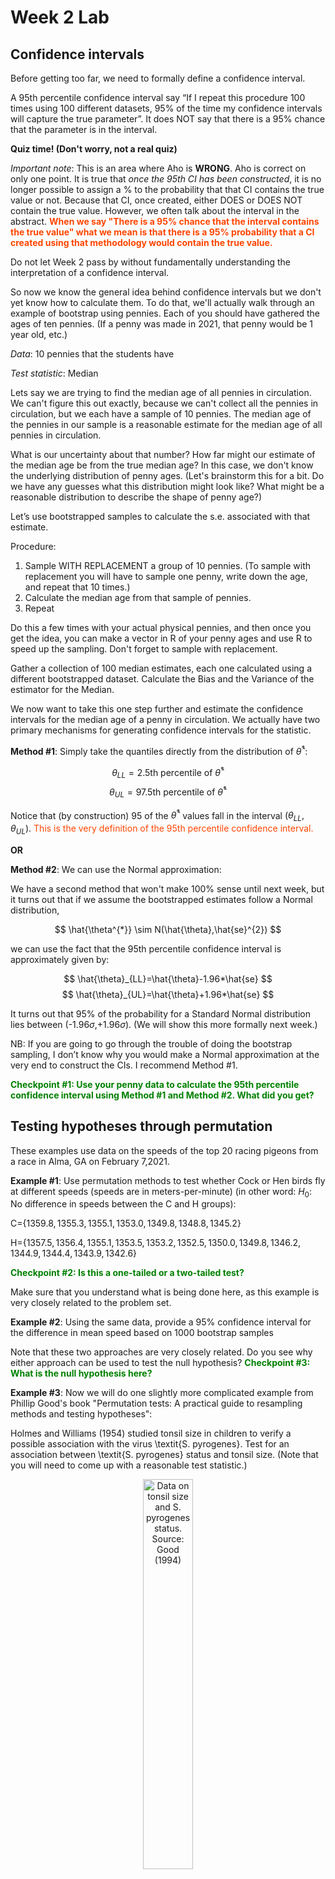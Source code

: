 Week 2 Lab
=============

Confidence intervals
-----------------------

Before getting too far, we need to formally define a confidence interval. 

A 95th percentile confidence interval say “If I repeat this procedure 100 times using 100 different datasets, 95% of the time my confidence intervals will capture the true parameter”. It does NOT say that there is a 95% chance that the parameter is in the interval.

**Quiz time! (Don't worry, not a real quiz)**

*Important note*: This is an area where Aho is **WRONG**. Aho is correct on only one point. It is true that *once the 95th CI has been constructed*, it is no longer possible to assign a $\%$ to the probability that that CI contains the true value or not. Because that CI, once created, either DOES or DOES NOT contain the true value. However, we often talk about the interval in the abstract. **<span style="color: orangered;">When we say "There is a 95$\%$ chance that the interval contains the true value" what we mean is that there is a 95$\%$ probability that a CI created using that methodology would contain the true value.</span>**

Do not let Week 2 pass by without fundamentally understanding the interpretation of a confidence interval. 

So now we know the general idea behind confidence intervals but we don't yet know how to calculate them. To do that, we'll actually walk through an example of bootstrap using pennies. Each of you should have gathered the ages of ten pennies. (If a penny was made in 2021, that penny would be 1 year old, etc.)

*Data*: 10 pennies that the students have

*Test statistic*: Median

Lets say we are trying to find the median age of all pennies in circulation. We can't figure this out exactly, because we can't collect all the pennies in circulation, but we each have a sample of 10 pennies. The median age of the pennies in our sample is a reasonable estimate for the median age of all pennies in circulation. 

What is our uncertainty about that number? How far might our estimate of the median age be from the true median age? In this case, we don't know the underlying distribution of penny ages. (Let's brainstorm this for a bit. Do we have any guesses what this distribution might look like? What might be a reasonable distribution to describe the shape of penny age?) 

Let’s use bootstrapped samples to calculate the s.e. associated with that estimate.

Procedure: 
1. Sample WITH REPLACEMENT a group of 10 pennies. (To sample with replacement you will have to sample one penny, write down the age, and repeat that 10 times.)
2. Calculate the median age from that sample of pennies.
3. Repeat

Do this a few times with your actual physical pennies, and then once you get the idea, you can make a vector in R of your penny ages and use R to speed up the sampling. Don't forget to sample with replacement.

Gather a collection of 100 median estimates, each one calculated using a different bootstrapped dataset. Calculate the Bias and the Variance of the estimator for the Median.

We now want to take this one step further and estimate the confidence intervals for the median age of a penny in circulation. We actually have two primary mechanisms for generating confidence intervals for the statistic.

**Method #1**: Simply take the quantiles directly from the distribution of $\hat{\theta}^{*}$:

$$
\theta_{LL} = \mbox{2.5th percentile of } \hat{\theta}^{*}
$$
$$
\theta_{UL} = \mbox{97.5th percentile of } \hat{\theta}^{*}
$$

Notice that (by construction) 95$%$ of the $\hat{\theta}^{*}$ values fall in the interval $(\theta_{LL},\theta_{UL})$. <span style="color: orangered;">This is the very definition of the 95th percentile confidence interval.</span>

**OR** 

**Method #2**: We can use the Normal approximation:

We have a second method that won't make 100\% sense until next week, but it turns out that if we assume the bootstrapped estimates follow a Normal distribution, 

$$
\hat{\theta^{*}} \sim N(\hat{\theta},\hat{se}^{2})
$$

we can use the fact that the 95th percentile confidence interval is approximately given by:

$$
\hat{\theta}_{LL}=\hat{\theta}-1.96*\hat{se}
$$
$$
\hat{\theta}_{UL}=\hat{\theta}+1.96*\hat{se}
$$

It turns out that 95$\%$ of the probability for a Standard Normal distribution lies between (-1.96$\sigma$,+1.96$\sigma$). (We will show this more formally next week.) 

NB: If you are going to go through the trouble of doing the bootstrap sampling, I don’t know why you would make a Normal approximation at the very end to construct the CIs. I recommend Method #1.

**<span style="color: green;">Checkpoint #1: Use your penny data to calculate the 95th percentile confidence interval using Method #1 and Method #2. What did you get?</span>**

Testing hypotheses through permutation
------------------------------------

These examples use data on the speeds of the top 20 racing pigeons from a race in Alma, GA on February 7,2021. 

**Example #1**: Use permutation methods to test whether Cock or Hen birds fly at different speeds (speeds are in meters-per-minute) (in other word: $H_{0}$: No difference in speeds between the C and H groups):

C=$\{1359.8,1355.3,1355.1,1353.0,1349.8,1348.8,1345.2\}$

H=$\{1357.5,1356.4,1355.1,1353.5,1353.2,1352.5,1350.0,1349.8,1346.2,1344.9,1344.4,1343.9,1342.6\}$

**<span style="color: green;">Checkpoint #2: Is this a one-tailed or a two-tailed test?</span>**

Make sure that you understand what is being done here, as this example is very closely related to the problem set.


**Example #2**: Using the same data, provide a 95% confidence interval for the difference in mean speed based on 1000 bootstrap samples

Note that these two approaches are very closely related. Do you see why either approach can be used to test the null hypothesis? **<span style="color: green;">Checkpoint #3: What is the null hypothesis here?</span>**

**Example #3**: Now we will do one slightly more complicated example from Phillip Good's book "Permutation tests: A practical guide to resampling methods and testing hypotheses":

Holmes and Williams (1954) studied tonsil size in children to verify a possible association with the virus \textit{S. pyrogenes}. Test for an association between \textit{S. pyrogenes} status and tonsil size. (Note that you will need to come up with a reasonable test statistic.)

<div class="figure" style="text-align: center">
<img src="Table2categories.png" alt="Data on tonsil size and S. pyrogenes status. Source: Good (1994)" width="40%" />
<p class="caption">(\#fig:unnamed-chunk-1)Data on tonsil size and S. pyrogenes status. Source: Good (1994)</p>
</div>

Now lets consider the full dataset, where tonsil size is divided into three categories. How would we do the test now? **<span style="color: green;">Checkpoint #4: What is the new test statistic? (There are many options.)</span>** What 'labels' do you permute?

<div class="figure" style="text-align: center">
<img src="Table3categories.png" alt="Fill dataset on tonsil size and S. pyrogenes status. Source: Good (1994)" width="50%" />
<p class="caption">(\#fig:unnamed-chunk-2)Fill dataset on tonsil size and S. pyrogenes status. Source: Good (1994)</p>
</div>

Basics of bootstrap and jackknife
------------------------------------

To get started with bootstrap and jackknife techniques, we start by working through a very simple example. First we simulate some data


```r
x<-seq(0,9,by=1)
```

This will constutute our "data". Let's print the result of sampling with replacement to get a sense for it...


```r
table(sample(x,size=length(x),replace=T))
```

```
## 
## 3 4 5 6 8 9 
## 3 1 2 1 1 2
```

Now we will write a little script to take bootstrap samples and calculate the means of each of these bootstrap samples


```r
xmeans<-vector(length=1000)
for (i in 1:1000)
  {
  xmeans[i]<-mean(sample(x,replace=T))
  }
```

The actual number of bootstrapped samples is arbitrary *at this point* but there are ways of characterizing the precision of the bootstrap (jackknife-after-bootstrap) which might inform the number of bootstrap samples needed. *In practice*, people tend to pick some arbitrary but large number of bootstrap samples because computers are so fast that it is often easy to draw far more samples than are actually needed. When calculation of the statistic is slow (as might be the case if you are using the samples to construct a phylogeny, for example), then you would need to be more concerned with the number of bootstrap samples. 

First, lets just look at a histogram of the bootstrapped means and plot the actual sample mean on the histogram for comparison



```r
hist(xmeans,breaks=30,col="pink")
abline(v=mean(x),lwd=2)
```

<img src="Week-2-lab_files/figure-html/unnamed-chunk-6-1.png" width="672" />

Calculating bias and standard error
-----------------------------------

From these we can calculate the bias and standard deviation for the mean (which is the "statistic"):

$$
\widehat{Bias_{boot}} = \left(\frac{1}{k}\sum^{k}_{i=1}\theta^{*}_{i}\right)-\hat{\theta}
$$


```r
bias.boot<-mean(xmeans)-mean(x)
bias.boot
```

```
## [1] 0.0506
```

```r
hist(xmeans,breaks=30,col="pink")
abline(v=mean(x),lwd=5,col="black")
abline(v=mean(xmeans),lwd=2,col="yellow")
```

<img src="Week-2-lab_files/figure-html/unnamed-chunk-7-1.png" width="672" />

$$
\widehat{s.e._{boot}} = \sqrt{\frac{1}{k-1}\sum^{k}_{i=1}(\theta^{*}_{i}-\bar{\theta^{*}})^{2}}
$$


```r
se.boot<-sd(xmeans)
```

We can find the confidence intervals in two ways:

Method #1: Assume the bootstrap statistics are normally distributed


```r
LL.boot<-mean(xmeans)-1.96*se.boot #where did 1.96 come from?
UL.boot<-mean(xmeans)+1.96*se.boot
LL.boot
```

```
## [1] 2.785456
```

```r
UL.boot
```

```
## [1] 6.315744
```

Method #2: Simply take the quantiles of the bootstrap statistics


```r
quantile(xmeans,c(0.025,0.975))
```

```
##  2.5% 97.5% 
##   2.8   6.3
```

Let's compare this to what we would have gotten if we had used normal distribution theory. First we have to calculate the standard error:


```r
se.normal<-sqrt(var(x)/length(x))
LL.normal<-mean(x)-qt(0.975,length(x)-1)*se.normal
UL.normal<-mean(x)+qt(0.975,length(x)-1)*se.normal
LL.normal
```

```
## [1] 2.334149
```

```r
UL.normal
```

```
## [1] 6.665851
```

In this case, the confidence intervals we got from the normal distribution theory are too wide.

**<span style="color: green;">Checkpoint #6: Does it make sense why the normal distribution theory intervals are too wide?</span>** Because the original were were uniformly distributed, the data has higher variance than would be expected and therefore the standard error is higher than would be expected.

There are two packages that provide functions for bootstrapping, 'boot' and 'boostrap'. We will start by using the 'bootstrap' package, which was originally designed for Efron and Tibshirani's monograph on the bootstrap. 

To test the main functionality of the 'bootstrap' package, we will use the data we already have. The 'bootstrap' function requires the input of a user-defined function to calculate the statistic of interest. Here I will write a function that calculates the mean of the input values.


```r
library(bootstrap)
theta<-function(x)
  {
    mean(x)
  }
results<-bootstrap(x=x,nboot=1000,theta=theta)
results
```

```
## $thetastar
##    [1] 5.3 4.5 4.8 4.0 4.3 4.2 4.5 3.9 5.3 6.3 5.4 5.8 5.4 3.8 6.1 5.9 3.8 4.4
##   [19] 5.5 4.8 4.8 3.7 3.9 4.8 3.9 5.0 5.1 4.1 4.0 5.4 3.6 4.5 4.9 4.2 5.7 4.1
##   [37] 4.6 4.8 4.8 3.7 3.6 5.3 4.5 4.9 3.7 3.7 5.3 4.5 3.3 3.9 5.2 4.0 5.3 4.2
##   [55] 3.6 3.8 5.7 3.3 4.9 4.7 3.4 3.6 4.9 5.1 4.3 5.0 4.3 3.7 4.1 4.7 3.9 4.4
##   [73] 3.1 5.6 4.7 5.1 3.3 5.9 5.5 3.9 4.2 4.2 4.6 5.6 2.9 4.7 3.1 5.6 3.9 4.2
##   [91] 4.3 5.8 4.6 4.3 4.1 4.5 4.9 5.2 4.6 5.7 6.3 5.1 5.6 4.2 3.9 4.9 5.8 5.3
##  [109] 5.8 4.4 5.3 6.3 5.2 3.7 4.2 4.4 4.9 3.9 4.0 4.6 4.6 6.2 3.3 3.6 6.1 2.7
##  [127] 4.5 4.7 4.7 5.2 4.0 5.1 5.1 4.8 4.6 5.3 4.0 3.0 4.2 3.0 4.8 3.0 6.1 5.7
##  [145] 3.8 4.6 4.5 4.7 6.1 4.4 5.3 5.2 4.1 4.9 4.5 5.0 4.5 2.5 5.1 5.0 5.1 5.9
##  [163] 3.4 5.2 3.5 4.7 4.3 6.8 3.2 5.0 4.9 4.1 2.1 3.7 6.5 5.9 3.8 6.2 3.9 4.5
##  [181] 4.7 4.7 4.2 4.1 3.6 4.1 4.9 4.1 5.0 4.6 5.3 5.4 4.0 3.2 3.7 4.1 4.4 4.8
##  [199] 4.9 4.2 4.9 6.0 4.5 5.7 3.8 5.4 4.5 3.5 4.9 5.7 5.4 5.1 4.7 2.2 5.2 6.6
##  [217] 4.9 5.8 4.7 3.8 2.3 4.2 3.5 3.6 2.4 4.4 3.3 5.7 3.9 5.4 4.6 2.2 5.0 4.3
##  [235] 5.0 2.5 4.1 3.7 6.5 5.2 4.7 5.3 3.2 3.4 3.7 4.3 6.5 6.8 6.2 3.7 3.5 3.4
##  [253] 4.6 3.1 5.2 4.0 5.0 5.5 3.9 4.3 5.3 4.1 5.6 5.1 4.0 3.9 4.7 5.4 6.5 5.2
##  [271] 4.8 5.0 4.3 3.1 3.3 3.3 4.5 5.4 6.5 4.0 4.2 4.1 5.2 4.6 5.1 3.2 4.4 5.2
##  [289] 3.2 3.3 5.2 3.6 6.1 4.7 4.0 5.3 4.1 5.4 4.1 5.1 4.5 5.5 4.3 3.1 4.7 3.1
##  [307] 5.1 3.4 4.1 4.4 3.6 6.4 3.2 4.8 6.6 3.2 4.3 3.3 3.8 4.8 3.7 5.1 4.7 4.4
##  [325] 3.4 5.1 6.0 4.5 4.6 3.4 6.1 5.3 4.0 5.9 5.4 5.1 3.9 4.0 3.9 2.5 4.4 4.0
##  [343] 3.6 3.9 6.2 5.5 3.5 5.5 4.8 5.0 5.4 3.5 5.1 2.7 5.7 5.6 5.0 4.2 4.4 4.1
##  [361] 2.7 4.5 5.5 5.1 4.3 4.2 3.8 4.3 3.5 3.2 4.3 3.7 4.5 4.4 4.9 4.7 5.4 5.9
##  [379] 4.5 5.0 5.5 3.1 5.1 5.0 4.2 5.6 4.9 5.1 3.7 4.8 4.0 5.5 4.8 4.6 5.0 3.2
##  [397] 4.8 4.1 4.5 4.2 3.6 4.9 4.1 6.2 5.4 3.4 4.8 4.0 3.4 5.8 5.0 5.1 4.5 4.5
##  [415] 2.6 3.6 3.0 5.8 3.3 3.8 5.0 2.4 3.8 4.5 6.5 5.0 3.1 5.9 3.8 4.8 3.3 5.8
##  [433] 5.5 3.4 4.8 4.6 3.1 3.9 3.6 2.7 4.6 3.9 2.3 3.5 4.8 4.6 4.4 5.5 3.4 5.8
##  [451] 3.3 5.2 4.2 2.7 4.4 4.4 5.0 3.4 5.0 2.7 4.3 5.5 4.6 5.2 4.2 3.0 3.7 5.7
##  [469] 4.5 3.9 3.5 4.7 4.3 4.3 3.4 4.6 4.5 3.4 5.9 4.4 3.4 5.5 5.4 5.9 7.2 4.1
##  [487] 5.4 3.5 3.4 3.3 3.2 5.0 3.4 4.4 4.8 4.3 4.7 5.1 3.4 6.2 5.3 3.7 4.3 4.4
##  [505] 5.8 3.6 4.1 5.4 4.0 4.2 5.8 5.0 3.8 4.4 4.3 3.8 3.9 4.6 4.2 5.3 3.8 4.8
##  [523] 6.4 5.1 3.7 4.2 3.7 3.9 6.0 4.9 4.8 3.4 4.0 3.3 4.8 5.0 5.3 4.5 4.1 3.7
##  [541] 5.0 4.3 4.5 3.7 3.8 5.5 5.6 4.7 4.1 4.8 3.7 5.3 4.9 4.4 4.7 3.9 5.7 5.8
##  [559] 5.5 4.7 3.9 3.0 4.1 3.8 3.1 5.3 4.7 6.0 4.8 2.5 5.1 2.4 3.9 2.8 5.1 3.6
##  [577] 4.1 4.7 6.4 3.4 5.0 2.6 3.7 4.4 5.9 4.3 3.2 5.2 6.5 3.9 2.9 3.3 4.9 3.9
##  [595] 3.5 3.3 3.9 4.8 6.2 3.9 3.5 4.5 4.0 3.3 5.3 2.5 3.6 5.9 4.9 3.0 5.2 6.0
##  [613] 4.9 3.9 5.1 3.4 4.7 3.9 4.4 4.0 3.9 4.1 5.9 5.5 3.4 4.3 3.7 4.4 4.2 4.0
##  [631] 4.2 4.6 4.4 4.7 5.9 4.6 4.8 6.2 5.1 3.7 6.4 5.8 4.2 4.8 4.9 5.5 4.5 5.0
##  [649] 4.2 4.2 4.1 4.7 4.2 5.1 4.1 2.4 4.7 4.1 4.4 4.5 2.6 4.2 4.1 2.3 4.6 4.4
##  [667] 4.0 3.8 4.2 4.0 5.1 2.6 5.2 5.0 3.4 4.4 4.3 4.5 4.8 3.2 4.7 4.3 3.6 4.9
##  [685] 4.4 3.7 3.0 4.5 5.2 5.0 3.1 5.4 2.9 4.9 5.8 5.3 5.2 3.9 6.0 4.7 4.8 4.9
##  [703] 5.3 4.8 4.2 4.7 3.9 5.9 5.3 3.4 4.1 4.2 4.8 2.1 4.8 5.0 5.4 2.8 4.3 6.1
##  [721] 3.7 3.7 5.1 5.6 4.3 6.0 5.6 5.5 3.6 4.0 4.7 4.4 4.1 5.7 5.0 2.3 4.0 5.2
##  [739] 5.8 4.9 4.7 5.8 5.8 4.3 4.4 5.4 4.0 5.0 6.2 4.9 4.2 3.3 5.0 2.4 4.4 5.1
##  [757] 4.4 3.5 4.8 4.5 4.6 4.7 3.3 3.4 4.7 5.7 4.8 4.7 4.7 4.8 5.2 4.5 4.4 5.0
##  [775] 3.6 3.3 5.0 4.2 3.8 5.7 4.8 5.9 4.7 3.6 3.9 4.9 3.9 2.8 4.5 4.6 4.9 5.9
##  [793] 3.6 3.4 5.1 4.7 4.9 3.4 4.9 4.9 4.8 4.0 3.4 6.9 3.8 4.2 4.0 4.4 4.1 3.6
##  [811] 2.7 4.3 6.3 4.4 4.8 3.2 4.6 2.7 4.4 5.2 5.2 4.8 4.7 6.8 4.5 3.0 4.1 3.8
##  [829] 4.4 3.8 5.4 4.3 4.6 2.4 4.5 4.3 4.2 2.8 5.3 4.7 3.8 4.5 4.7 3.9 5.7 2.8
##  [847] 5.3 2.7 3.9 3.8 4.7 2.9 4.9 5.9 4.2 5.0 4.0 3.5 3.0 4.4 4.1 6.1 4.3 4.2
##  [865] 4.6 3.4 5.2 3.1 6.2 4.9 5.0 4.9 4.8 3.0 5.6 4.8 4.6 4.2 6.0 4.3 3.9 2.5
##  [883] 3.1 4.3 6.0 4.2 4.0 5.2 3.0 5.0 3.8 5.2 4.1 4.7 5.3 5.9 4.1 4.8 3.4 3.2
##  [901] 3.9 3.6 3.8 3.4 4.4 3.8 4.1 3.9 4.3 4.1 5.2 5.0 4.0 4.6 5.0 2.2 2.3 4.6
##  [919] 4.2 3.6 1.5 4.8 4.7 3.3 4.4 5.8 5.9 3.8 3.9 3.8 4.3 4.8 4.1 3.4 2.2 4.0
##  [937] 3.9 5.2 3.2 4.3 4.1 3.5 6.3 3.1 3.6 6.5 3.4 6.2 4.2 3.1 4.0 3.8 5.3 4.8
##  [955] 4.4 4.3 6.4 5.0 2.7 5.5 6.3 3.6 4.0 2.8 4.0 4.0 3.0 4.2 4.8 4.0 3.4 4.9
##  [973] 2.4 4.3 3.8 5.3 4.0 3.8 4.9 5.8 5.6 4.4 4.2 6.6 4.1 3.9 6.4 5.2 4.5 3.0
##  [991] 5.7 5.5 6.1 3.9 5.1 4.1 5.0 4.6 3.6 4.9
## 
## $func.thetastar
## NULL
## 
## $jack.boot.val
## NULL
## 
## $jack.boot.se
## NULL
## 
## $call
## bootstrap(x = x, nboot = 1000, theta = theta)
```

```r
quantile(results$thetastar,c(0.025,0.975))
```

```
##   2.5%  97.5% 
## 2.5975 6.3000
```

Notice that we get exactly what we got last time. This illustrates an important point, which is that the bootstrap functions are often no easier to use than something you could write yourself.

You can also define a function of the bootstrapped statistics (we have been calling this theta) to pull out immediately any summary statistics you are interested in from the bootstrapped thetas.

Here I will write a function that calculates the bias of my estimate of the mean (which is 4.5 [i.e. the mean of the number 0,1,2,3,4,5,6,7,8,9])


```r
bias<-function(x)
  {
  mean(x)-4.5
  }
results<-bootstrap(x=x,nboot=1000,theta=theta,func=bias)
results
```

```
## $thetastar
##    [1] 4.7 3.3 3.3 6.0 4.0 4.0 4.2 6.3 4.3 4.8 5.7 4.1 4.9 3.9 5.4 3.6 4.1 6.8
##   [19] 3.4 3.7 4.0 4.9 5.1 4.8 4.2 4.9 5.8 5.2 5.1 5.6 5.4 3.0 5.0 4.2 3.5 4.8
##   [37] 3.9 6.0 4.8 4.5 2.5 5.3 5.2 2.8 4.4 4.2 4.5 4.6 5.9 5.5 3.3 4.1 5.1 5.4
##   [55] 6.2 4.6 5.9 4.3 5.6 4.7 3.1 5.5 4.4 4.4 3.3 6.5 5.5 3.6 4.1 3.1 3.9 4.1
##   [73] 5.5 3.3 4.6 3.3 4.2 4.5 4.0 3.8 2.6 2.8 3.2 3.8 4.5 5.9 4.6 4.7 4.6 6.2
##   [91] 5.9 4.3 4.6 3.9 2.8 3.9 2.9 5.5 4.7 5.7 3.6 4.3 3.6 5.0 4.3 5.4 5.2 3.9
##  [109] 4.2 4.6 5.0 4.4 5.8 5.9 3.9 4.3 5.9 4.5 4.0 4.6 6.2 3.4 4.6 4.3 5.2 3.4
##  [127] 4.4 5.6 3.8 4.1 5.1 5.1 3.8 4.7 4.6 4.2 3.7 5.3 4.9 5.8 2.3 5.0 4.9 3.8
##  [145] 4.5 2.9 4.1 6.3 5.0 3.9 4.7 5.3 5.1 2.5 2.5 4.3 4.5 5.1 4.8 4.6 5.2 4.1
##  [163] 3.3 4.9 4.4 3.6 4.5 7.5 4.6 4.2 6.4 4.1 3.4 5.4 4.8 5.3 3.7 4.5 4.7 3.0
##  [181] 4.4 4.1 3.7 4.8 5.9 5.7 4.2 4.5 5.9 6.9 3.7 5.3 5.5 4.4 3.8 5.3 5.3 5.6
##  [199] 3.9 4.0 3.7 3.4 3.1 5.6 4.3 4.4 4.8 4.8 4.2 5.5 4.7 4.6 3.0 3.3 5.0 3.3
##  [217] 5.3 4.3 4.6 4.4 4.0 3.2 5.4 3.8 5.9 2.8 5.7 4.1 4.5 5.4 5.2 5.4 4.3 3.9
##  [235] 4.8 5.1 4.1 4.7 5.1 3.5 4.3 4.0 6.6 3.9 4.2 5.3 4.3 4.7 3.8 4.8 4.8 6.6
##  [253] 3.3 4.3 4.9 5.7 4.9 6.1 4.2 3.1 4.4 3.8 5.3 5.1 5.0 5.3 6.2 4.4 4.1 5.9
##  [271] 5.3 5.2 4.3 3.5 5.4 5.0 3.8 4.5 4.0 4.3 5.3 4.4 4.1 5.0 5.7 6.0 3.6 5.8
##  [289] 4.0 5.6 5.0 6.7 5.0 4.2 5.4 4.6 4.5 5.1 5.0 4.5 5.9 2.9 5.3 4.9 5.1 4.2
##  [307] 5.3 4.3 5.6 5.6 5.0 4.9 3.6 4.4 4.8 4.9 5.6 5.5 6.6 5.4 5.1 6.5 3.2 4.4
##  [325] 2.6 4.2 5.5 6.2 5.3 5.3 5.3 3.9 5.0 5.1 3.7 2.8 3.6 4.5 4.6 6.0 4.5 3.6
##  [343] 3.5 3.4 3.6 5.2 4.2 5.5 4.6 4.9 5.1 2.8 4.2 5.2 4.8 4.0 5.1 3.7 5.2 4.6
##  [361] 3.5 6.0 4.7 3.8 3.9 3.8 4.9 4.2 5.3 3.7 2.7 4.9 4.3 5.3 3.6 5.4 5.3 6.3
##  [379] 3.4 4.8 3.6 4.1 6.8 5.9 4.4 3.0 3.7 4.6 5.5 4.3 5.1 4.9 4.1 6.2 5.4 4.1
##  [397] 4.6 5.1 4.3 4.5 3.9 6.3 5.1 4.1 4.6 5.1 4.7 4.7 3.6 4.3 3.5 4.0 3.5 4.6
##  [415] 3.9 5.2 3.6 5.6 4.6 3.8 5.7 4.3 5.2 5.4 2.7 4.3 3.4 3.4 5.0 5.8 5.1 5.0
##  [433] 5.6 5.6 5.3 5.1 4.1 5.1 4.9 4.3 5.6 4.0 5.2 4.4 3.4 4.8 4.0 6.6 4.2 4.9
##  [451] 5.6 2.9 5.1 3.4 6.7 4.4 3.1 4.3 4.9 4.0 5.0 5.0 3.7 4.8 4.5 6.5 4.2 3.7
##  [469] 3.9 4.8 5.5 4.1 4.4 5.2 7.2 4.3 5.0 3.8 3.8 3.9 4.9 5.5 4.2 5.6 3.5 3.9
##  [487] 4.2 5.0 4.6 4.5 4.9 5.1 4.2 3.9 4.3 5.2 3.7 4.1 6.0 4.9 4.0 3.9 4.9 4.3
##  [505] 4.1 3.9 2.9 5.3 5.6 4.2 5.8 4.0 6.1 5.9 2.7 4.8 3.8 3.6 4.3 3.0 4.3 6.0
##  [523] 5.5 2.6 4.1 4.8 2.5 5.7 4.1 3.0 5.1 4.3 4.0 4.8 3.9 4.1 4.3 5.1 3.8 3.3
##  [541] 2.5 3.5 3.9 5.5 4.9 3.9 4.6 5.3 3.5 5.2 5.9 4.4 4.1 3.9 4.9 4.5 4.7 4.0
##  [559] 4.8 4.7 4.8 4.1 5.0 4.7 2.8 5.8 5.0 5.3 3.9 3.4 4.1 5.1 4.4 2.4 4.7 4.4
##  [577] 5.0 6.2 3.7 3.1 3.9 5.7 4.5 5.7 3.1 4.2 4.6 6.1 4.3 4.6 4.0 5.5 4.0 4.0
##  [595] 5.8 5.2 4.4 5.0 4.7 4.2 4.5 3.5 4.2 3.4 4.8 5.1 4.4 4.2 4.7 3.9 4.4 3.9
##  [613] 5.0 4.9 5.7 4.7 4.2 4.8 5.1 4.9 2.9 5.3 3.4 4.5 4.9 4.1 2.8 4.9 3.6 4.4
##  [631] 4.5 3.9 4.0 4.9 4.2 4.0 5.3 4.9 6.2 4.3 4.8 3.5 4.4 5.4 3.5 3.1 2.8 3.5
##  [649] 4.6 5.6 5.3 5.1 2.8 4.2 4.0 4.3 4.6 4.9 3.9 3.5 4.4 3.9 3.4 5.5 3.4 4.2
##  [667] 5.1 5.9 4.7 4.3 4.8 4.8 6.1 4.2 4.5 3.3 4.8 3.8 4.4 4.1 4.5 3.6 5.2 4.1
##  [685] 5.3 4.3 4.7 4.8 4.7 4.6 3.1 4.4 4.4 4.5 5.3 4.1 3.3 3.7 4.2 5.2 5.2 5.7
##  [703] 4.9 3.7 3.0 5.2 4.4 4.0 4.7 5.4 4.5 3.3 4.1 5.5 4.5 4.8 4.1 4.7 4.9 4.8
##  [721] 6.4 3.0 3.9 4.0 4.3 5.3 4.3 3.8 4.8 4.6 5.1 4.7 6.2 4.8 5.1 4.6 4.6 2.9
##  [739] 4.0 5.3 5.4 5.5 3.1 5.7 6.7 4.6 4.5 3.8 5.3 5.4 4.7 4.7 3.7 4.2 4.1 4.3
##  [757] 4.3 4.9 4.1 5.3 4.8 4.8 3.9 5.1 4.7 4.2 3.8 5.4 4.8 4.2 3.0 5.1 5.2 4.3
##  [775] 4.3 3.3 5.5 3.3 4.7 3.5 4.4 3.3 3.8 4.1 4.6 4.6 3.9 4.9 4.8 5.2 4.8 4.7
##  [793] 3.8 5.6 4.1 4.7 4.8 3.0 5.7 5.8 4.0 3.4 3.4 4.8 6.2 3.7 4.8 4.9 4.6 4.1
##  [811] 4.9 3.5 5.7 4.7 3.5 5.4 4.6 5.0 5.1 5.3 4.4 4.5 4.2 4.8 2.2 4.8 4.8 5.8
##  [829] 4.8 5.3 4.8 2.2 4.6 5.7 4.3 6.6 4.4 3.9 4.3 5.3 6.0 2.6 4.4 5.2 4.4 5.1
##  [847] 5.1 4.6 7.0 4.0 2.4 4.6 2.8 4.0 3.8 6.3 5.1 6.5 4.5 7.3 3.3 6.0 4.3 4.8
##  [865] 5.5 4.4 2.7 5.4 6.6 4.0 2.8 3.1 4.7 4.1 2.8 5.0 5.5 2.7 4.6 4.3 4.4 3.4
##  [883] 4.3 3.4 2.7 3.5 5.0 4.3 6.3 6.2 4.1 3.7 3.0 5.6 3.9 3.3 4.2 4.6 4.5 5.0
##  [901] 4.4 5.6 4.2 4.5 5.0 3.9 3.4 5.1 5.3 3.7 3.2 2.7 3.8 5.4 4.0 5.6 4.8 6.3
##  [919] 3.3 5.7 4.7 4.0 3.7 4.7 4.4 4.5 5.1 4.7 7.1 3.6 4.4 4.4 5.9 4.5 4.6 4.7
##  [937] 3.0 4.9 3.2 4.0 6.1 3.9 4.0 5.5 3.9 4.7 4.9 6.6 4.8 3.8 4.5 3.0 4.9 6.3
##  [955] 3.9 4.1 4.0 6.0 5.2 4.8 4.9 4.7 3.8 2.6 3.8 5.4 4.4 4.1 5.5 3.6 5.0 6.6
##  [973] 5.4 5.5 3.7 3.2 4.8 5.6 4.6 5.0 6.0 4.6 5.4 3.9 3.6 3.8 5.2 5.2 4.0 3.9
##  [991] 2.8 3.0 4.1 5.1 4.5 3.6 3.8 3.8 3.0 5.1
## 
## $func.thetastar
## [1] 0.0405
## 
## $jack.boot.val
##  [1]  0.562285714  0.438095238  0.289212828  0.197361478  0.105471125
##  [6]  0.003235294 -0.091764706 -0.189565217 -0.346060606 -0.483139535
## 
## $jack.boot.se
## [1] 0.9561603
## 
## $call
## bootstrap(x = x, nboot = 1000, theta = theta, func = bias)
```

Compare this to 'bias.boot' (our result from above). Why might it not be the same? Try running the same section of code several times. See how the value of the bias ($func.thetastar) jumps around? We should not be surprised by this because we can look at the jackknife-after-bootstrap estimate of the standard error of the function (in this case, that function is the bias) and we can see that it is not so small that we wouldn't expect some variation in these values.

Remember, everything we have discussed today are estimates. The statistic as applied to your data will change with new data, as will the standard error, the confidence intervals - everything! All of these values have sampling distributions and are subject to change if you repeated the procedure with new data.

Note that we can calculate any function of $\theta^{*}$. A simple example would be the 72nd percentile:


```r
perc72<-function(x)
  {
  quantile(x,probs=c(0.72))
  }
results<-bootstrap(x=x,nboot=1000,theta=theta,func=perc72)
results
```

```
## $thetastar
##    [1] 5.1 4.2 4.0 3.8 3.5 6.2 3.7 5.4 5.7 4.5 3.9 4.6 5.9 2.5 4.2 4.1 4.3 5.3
##   [19] 4.7 3.9 4.4 4.7 4.6 3.7 4.5 4.3 3.9 4.8 4.9 5.2 4.5 4.1 4.5 5.2 6.1 5.0
##   [37] 5.2 3.7 5.3 4.3 2.1 4.5 4.3 4.7 4.5 4.0 5.7 3.7 4.1 4.5 3.4 3.3 4.1 5.1
##   [55] 4.1 4.5 4.9 4.7 3.5 3.9 4.7 4.1 4.2 4.7 5.2 5.2 4.1 5.1 3.7 4.6 4.8 2.6
##   [73] 4.1 4.6 5.2 2.9 4.3 4.4 6.4 3.6 4.8 4.4 5.7 3.5 6.3 3.2 3.7 3.6 4.4 4.1
##   [91] 5.1 5.1 4.3 3.5 4.6 5.4 6.1 6.0 4.2 3.3 5.3 4.6 5.8 4.5 5.1 3.1 3.3 3.4
##  [109] 4.5 5.7 3.9 5.4 4.2 4.6 4.3 4.1 4.4 5.0 3.9 4.6 4.6 4.6 5.6 6.1 4.5 4.6
##  [127] 4.3 5.0 4.6 5.0 5.5 5.0 3.8 4.5 3.8 4.3 5.8 4.9 5.3 4.8 5.2 5.6 5.2 1.9
##  [145] 4.0 5.0 3.5 3.3 4.7 5.3 4.3 2.9 5.5 5.1 3.4 5.2 5.0 4.9 4.6 4.9 5.1 6.6
##  [163] 3.3 4.1 4.4 4.0 3.8 5.2 4.2 5.0 7.0 3.1 4.1 4.5 4.6 5.1 4.9 4.7 3.5 4.9
##  [181] 3.4 3.8 3.4 4.1 2.8 4.7 5.3 3.8 5.1 5.8 5.0 5.5 5.8 4.4 4.5 3.7 3.7 5.3
##  [199] 4.3 3.8 3.6 4.1 4.7 5.5 3.9 5.8 2.9 4.4 4.4 5.8 3.9 5.2 3.5 2.9 4.0 4.0
##  [217] 4.4 4.1 4.6 4.6 5.5 3.8 3.3 6.4 5.5 5.5 4.5 3.2 5.0 4.3 3.7 5.2 5.7 5.4
##  [235] 4.1 4.4 6.5 6.5 3.6 5.1 4.6 3.7 6.1 5.0 5.0 4.2 3.6 7.2 5.3 2.9 3.5 4.4
##  [253] 4.0 5.2 4.7 5.3 4.9 5.4 2.8 4.4 4.8 4.5 4.8 3.5 3.9 5.4 3.6 3.2 6.0 5.7
##  [271] 5.2 3.3 4.1 5.4 4.8 4.0 5.0 4.0 5.2 4.7 3.1 4.6 4.8 5.1 4.3 6.3 4.2 6.6
##  [289] 4.0 5.1 4.6 6.2 4.4 2.5 4.2 4.4 4.4 5.6 3.4 4.0 5.1 3.9 3.2 5.4 4.7 5.6
##  [307] 3.5 5.2 3.6 4.8 5.2 3.9 3.9 4.2 4.8 4.1 4.1 5.4 3.7 6.3 6.5 5.1 3.5 5.1
##  [325] 5.2 3.4 4.0 3.1 3.9 4.5 5.9 5.7 5.5 4.0 4.1 3.4 2.7 4.6 4.9 5.8 4.1 4.3
##  [343] 3.8 5.0 4.8 3.9 3.4 5.1 3.1 4.8 4.3 4.7 5.3 4.6 4.3 5.1 3.5 4.7 4.8 4.1
##  [361] 3.2 4.9 5.4 4.6 4.6 5.7 4.0 3.1 4.1 2.6 3.3 4.8 4.1 5.2 5.1 4.7 5.2 4.8
##  [379] 3.9 6.0 3.0 4.2 4.9 3.7 6.1 5.8 3.4 4.7 3.8 4.4 4.7 4.5 4.3 4.7 4.7 3.9
##  [397] 6.2 3.7 5.9 5.2 5.6 4.5 4.3 3.7 4.5 4.0 5.4 4.6 4.8 5.7 5.3 3.0 3.5 5.2
##  [415] 5.8 4.4 4.5 4.7 4.2 4.6 4.9 4.7 3.8 5.2 5.2 3.7 3.7 3.2 5.5 3.0 4.1 3.8
##  [433] 6.8 3.2 4.3 3.1 5.9 5.0 5.1 5.1 5.7 4.3 4.7 4.3 3.3 4.0 1.9 5.8 3.3 3.5
##  [451] 4.4 4.1 3.8 4.8 2.5 4.6 5.3 4.1 5.6 5.3 4.0 4.0 5.5 4.6 4.4 4.6 4.1 3.4
##  [469] 4.9 4.8 6.5 5.7 3.7 4.5 3.2 3.9 4.7 3.6 5.1 3.6 3.8 3.9 5.3 3.8 4.7 4.1
##  [487] 5.0 4.5 4.0 3.0 3.8 4.6 5.8 5.9 2.8 6.1 3.5 3.2 4.9 4.7 4.7 6.0 5.0 4.0
##  [505] 4.9 5.6 5.0 3.8 4.8 6.8 4.1 6.8 3.9 3.2 3.5 4.2 4.1 6.1 4.7 4.4 5.6 4.9
##  [523] 4.7 4.4 3.4 4.0 2.8 3.8 5.7 3.9 2.0 3.8 5.2 4.0 5.2 4.9 4.4 4.3 2.6 5.2
##  [541] 4.9 4.8 4.8 5.5 6.3 4.1 4.5 4.3 4.6 4.6 5.3 5.1 5.1 5.7 3.7 5.0 5.4 3.4
##  [559] 4.9 4.9 3.9 4.6 5.0 4.8 4.7 5.1 5.2 2.9 4.3 5.9 5.2 4.5 4.3 4.3 5.2 4.0
##  [577] 5.6 3.2 3.0 3.8 5.1 4.4 4.2 6.0 5.4 4.2 5.5 3.8 4.0 4.3 5.2 4.9 5.3 5.0
##  [595] 4.4 4.5 4.6 3.5 4.9 3.7 6.0 4.9 4.8 4.5 4.8 5.4 4.7 4.7 4.4 4.6 3.3 3.6
##  [613] 4.0 3.5 3.9 4.8 4.7 4.4 4.7 5.6 4.7 4.7 4.7 4.3 6.1 4.6 4.7 5.1 4.8 5.0
##  [631] 3.5 4.0 3.8 5.8 3.8 5.0 3.7 4.6 2.8 5.2 5.1 4.7 3.7 6.5 4.3 3.5 3.8 4.1
##  [649] 4.6 5.4 4.7 6.0 4.8 4.3 3.9 4.6 4.8 5.0 3.6 4.6 5.4 4.8 5.3 5.6 4.2 4.5
##  [667] 4.4 4.0 3.8 3.8 4.7 5.3 3.8 6.8 4.2 5.8 3.7 3.3 4.5 4.2 5.6 5.2 5.2 4.9
##  [685] 5.2 5.9 4.3 4.9 3.6 5.0 3.7 4.5 4.5 3.5 3.9 3.8 4.3 6.1 5.2 5.5 4.7 4.8
##  [703] 4.0 5.6 4.4 4.8 3.1 2.8 5.1 4.8 3.8 5.0 3.9 4.1 5.5 5.5 5.3 3.2 4.3 4.6
##  [721] 4.7 3.4 4.2 3.5 3.2 5.4 4.6 4.8 4.2 5.4 5.3 4.2 5.6 4.6 5.0 4.5 4.8 4.3
##  [739] 4.2 4.6 4.1 3.6 3.5 5.0 3.5 6.1 3.4 4.0 6.5 4.1 4.1 3.6 2.9 4.3 2.5 4.2
##  [757] 3.5 4.6 4.1 4.0 5.1 4.6 4.6 5.0 6.5 3.8 3.6 6.4 4.6 6.2 4.8 3.9 4.0 4.4
##  [775] 5.7 5.1 5.9 4.5 5.8 3.2 5.1 5.3 5.4 5.4 4.5 4.4 4.0 3.6 2.5 5.2 3.8 3.5
##  [793] 6.1 6.2 4.1 5.2 5.4 4.8 4.6 4.9 4.4 4.0 5.2 3.7 3.9 5.3 4.7 6.3 3.4 3.2
##  [811] 2.8 3.5 5.8 4.2 5.6 4.3 3.2 3.4 3.0 4.0 2.9 4.4 3.3 6.7 4.0 4.7 3.6 4.2
##  [829] 3.3 5.5 5.3 4.2 5.4 5.4 5.4 5.5 4.0 4.4 3.6 3.4 4.8 5.0 5.3 4.9 4.7 4.0
##  [847] 2.3 5.1 3.0 3.3 3.7 5.1 5.2 2.9 3.9 3.2 4.9 5.6 4.5 3.5 5.1 4.5 3.7 3.0
##  [865] 3.8 5.6 4.7 5.1 4.5 5.0 5.2 3.5 4.8 3.6 4.0 5.4 5.5 5.1 4.6 4.4 5.9 6.0
##  [883] 4.3 4.5 3.7 4.0 5.9 3.7 3.8 3.6 3.3 4.4 5.5 5.3 4.9 3.7 4.4 6.0 3.5 4.4
##  [901] 3.9 4.7 3.3 4.6 5.6 4.5 5.3 5.9 4.1 5.1 4.4 4.8 3.4 3.5 5.5 5.0 5.6 4.7
##  [919] 4.9 2.8 4.5 4.1 5.2 5.1 3.3 3.3 3.7 4.7 4.3 4.5 5.4 4.8 4.0 4.4 3.3 3.4
##  [937] 4.1 4.8 4.0 5.8 4.9 4.9 4.2 4.1 4.6 6.0 4.1 4.4 4.4 5.1 3.4 4.8 4.6 4.7
##  [955] 3.8 2.9 4.4 4.9 4.5 3.8 4.0 5.7 6.6 3.6 6.1 5.2 4.8 4.7 3.3 4.9 4.7 3.8
##  [973] 3.8 4.6 3.4 2.9 7.3 5.4 4.4 6.0 3.4 3.6 4.9 4.8 5.4 5.1 4.0 5.3 4.7 3.5
##  [991] 4.0 4.7 4.1 6.1 4.0 5.1 5.9 5.5 3.9 4.2
## 
## $func.thetastar
## 72% 
##   5 
## 
## $jack.boot.val
##  [1] 5.4 5.4 5.3 5.2 5.1 5.1 4.7 4.8 4.7 4.5
## 
## $jack.boot.se
## [1] 0.9178235
## 
## $call
## bootstrap(x = x, nboot = 1000, theta = theta, func = perc72)
```

On Tuesday we went over an example in which we bootstrapped the correlation coefficient between LSAT scores and GPA. To do that, we sampled pairs of (LSAT,GPA) data with replacement. Here is a little script that would do something like that using (X,Y) data that are independently drawn from the normal distribution


```r
xdata<-matrix(rnorm(30),ncol=2)
```

Everyone's data is going to be different. With such a small sample size, it would be easy to get a positive or negative correlation by random change, but on average across everyone's datasets, there should be zero correlation because the two columns are drawn independently.


```r
n<-15
theta<-function(x,xdata)
  {
  cor(xdata[x,1],xdata[x,2])
  }
results<-bootstrap(x=1:n,nboot=50,theta=theta,xdata=xdata) 
#NB: xdata is passed to the theta function, not needed for bootstrap function itself
```

Notice the parameters that get passed to the 'bootstrap' function are: (1) the indexes which will be sampled with replacement. This is different that the raw data but the end result is the same because both the indices and the raw data get passed to the function 'theta' (2) the number of bootrapped samples (in this case 50) (3) the function to calculate the statistic (4) the raw data.

Lets look at a histogram of the bootstrapped statistics $\theta^{*}$ and draw a vertical line for the statistic as applied to the original data.


```r
hist(results$thetastar,breaks=30,col="pink")
abline(v=cor(xdata[,1],xdata[,2]),lwd=2)
```

<img src="Week-2-lab_files/figure-html/unnamed-chunk-17-1.png" width="672" />

Parametric bootstrap
---------------------

Let's do one quick example of a parametric bootstrap. We haven't introduced distributions yet (except for the Gaussian, or Normal, distribution, which is the most familiar), so lets spend a few minutes exploring the Gamma distribution, just so we have it to work with for testing out parametric bootstrap. All we need to know is that the Gamma distribution is a continuous, non-negative distribution that takes two parameters, which we call "shape" and "rate". Lets plot a few examples just to see what a Gamma distribution looks like. (Note that the Gamma distribution can be parameterized by "shape" and "rate" OR by "shape" and "scale", where "scale" is just 1/"rate". R will allow you to use either (shape,rate) or (shape,scale) as long as you specify which you are providing.

<img src="Week-2-lab_files/figure-html/unnamed-chunk-18-1.png" width="672" />


Let's generate some fairly sparse data from a Gamma distribution


```r
original.data<-rgamma(10,3,5)
```

and calculate the skew of the data using the R function 'skewness' from the 'moments' package. 


```r
library(moments)
theta<-skewness(original.data)
head(theta)
```

```
## [1] 0.9936904
```

What is skew? Skew describes how assymetric a distribution is. A distribution with a positive skew is a distribution that is "slumped over" to the right, with a right tail that is longer than the left tail. Alternatively, a distribution with negative skew has a longer left tail. Here we are just using it for illustration, as a property of a distribution that you may want to estimate using your data.

Lets use 'fitdistr' to fit a gamma distribution to these data. This function is an extremely handy function that takes in your data, the name of the distribution you are fitting, and some starting values (for the estimation optimizer under the hood), and it will return the parameter values (and their standard errors). We will learn in a couple weeks how R is doing this, but for now we will just use it out of the box. (Because we generated the data, we happen to know that the data are gamma distributed. In general we wouldn't know that, and we will see in a second that our assumption about the shape of the data really does make a difference.)


```r
library(MASS)
fit<-fitdistr(original.data,dgamma,list(shape=1,rate=1))
```

```
## Warning in densfun(x, parm[1], parm[2], ...): NaNs produced
```

```r
# fit<-fitdistr(original.data,"gamma")
# The second version would also work.
fit
```

```
##     shape       rate  
##   4.173421   8.575298 
##  (1.796796) (3.923326)
```

Now lets sample with replacement from this new distribution and calculate the skewness at each step:


```r
results<-c()
for (i in 1:1000)
  {
  x.star<-rgamma(length(original.data),shape=fit$estimate[1],rate=fit$estimate[2])
  results<-c(results,skewness(x.star))
  }
head(results)
```

```
## [1]  0.433538939 -0.002909652  0.864624340  0.236072451  0.209121718
## [6]  0.103502301
```

```r
hist(results,breaks=30,col="pink",ylim=c(0,1),freq=F)
```

<img src="Week-2-lab_files/figure-html/unnamed-chunk-22-1.png" width="672" />

Now we have the bootstrap distribution for skewness (the $\theta^{*}$ s), we can compare that to the equivalent non-parametric bootstrap:


```r
results2<-bootstrap(x=original.data,nboot=1000,theta=skewness)
results2
```

```
## $thetastar
##    [1] -0.3459741927  0.0572141790 -0.3170613784  0.4780906735  0.1347084837
##    [6]  1.0950204866  0.8936279866  0.8206607618  0.1487674902  0.1541754368
##   [11]  0.8133615109  0.7877984351  2.2006720739  0.1196238233  0.6603520383
##   [16]  1.1397047688  0.9441417855  0.1933659384  1.2802358788  1.0275525316
##   [21]  0.2462731777 -0.0222446976  1.3794568090  0.6020155910  1.9384715662
##   [26]  1.6475299098  0.1320112783  0.5661593214  0.9277996436  0.8637979580
##   [31]  0.0514476621  0.0376042091  1.5376280832  0.6507752762 -0.4117712689
##   [36]  0.7662630788  1.1058444296  0.0141320642  0.1022985652  0.8986305323
##   [41]  0.4268414562  0.8728963429  0.8770170647  0.0657143180  1.1118940156
##   [46]  0.9683395405  1.7793095548  0.2515855106  0.4808239012  1.0386950372
##   [51] -0.2198101996  0.6998836969 -0.0039467151  0.0164841631  0.6576860295
##   [56]  0.7123233730  0.2875470490  0.5475155090  0.9255160332  0.0398912553
##   [61]  0.2016635971  0.7463279613  1.4790413115  1.0544553445  1.7367769147
##   [66]  0.4607622052  0.2601754233  1.5528605798 -0.8127030848  0.0678263490
##   [71]  0.7667014605  1.2423569662  0.5885729854  0.8747402574  0.4464037662
##   [76]  0.4722229445  1.9322956692  0.5346374767  1.8304316220  1.2206611665
##   [81]  0.8828309472  0.1577499498  0.3442925342  0.1830232172  0.5839696663
##   [86]  1.0827465733  0.4657484323  0.2605778857  0.2358629669  0.8775040005
##   [91]  0.8973137149  0.5180894437  1.6942105479  0.2242485947  0.7512283309
##   [96]  0.8740861232  1.5272363008 -0.0707227674  1.1160934119  0.7654618861
##  [101] -0.3237391846 -0.0273570412  1.3127606522  0.4183028090  0.2921729570
##  [106]  0.8145936443  0.4140097179  0.5033637501  1.3488836381  1.4823370418
##  [111]  0.3848032257  0.3450202701 -0.2347623162 -0.1081731940  1.2453222127
##  [116]  0.1439665466  1.2921452366 -0.0080706940  1.1361393837 -0.3092108001
##  [121]  0.5302160727  1.1364041522  0.9133092030  0.9582270971 -0.9432610933
##  [126]  0.6735502430  0.8717505156  0.2792137653  0.3918626179  0.2487118241
##  [131]  1.3969551170  0.9357067414  0.8137857618  0.1931054447  1.1625325462
##  [136]  0.1197485792  0.4765630544 -0.5270600431 -1.4424574496  0.5067029495
##  [141]  1.2311194352  0.7809292403  0.6821087655  1.5002752598  0.4749590410
##  [146]  0.6793182136 -0.0017196166  0.6961533937  1.3818716538  0.2408350063
##  [151]  1.7610661203  1.7063072460  0.6909956010  1.4481617534  0.9086229771
##  [156]  0.3738283667  0.1130803405  0.0501590190  0.0917422579  0.2580534392
##  [161]  0.6372711779  0.1812784253  0.6298285660  0.9229200606 -0.3224615473
##  [166]  0.4187493905  0.7379458650  1.3608008411 -0.0741906215  0.3119493515
##  [171]  0.9226285522  1.2434757484 -0.9001079575  0.6998485577  1.2644781293
##  [176]  0.4515584395  1.2966638839  0.9371663292  0.4790298834  1.2495345547
##  [181]  0.3537904756  0.5551982423  1.1998669721  0.0251367623  1.2930297714
##  [186] -0.0910536661  1.4543360692  0.8040797998  0.8672359638  1.0498105297
##  [191] -0.4031658585  0.8310220445  0.9627253248  2.0782279735  1.3738877698
##  [196]  0.4445951912  0.4838595530  0.5212049643  0.3587678994  0.1129060400
##  [201]  0.1527928181  0.2476597246  1.5480055633  1.2665184288 -1.2994386738
##  [206]  1.3821459249  0.6692372927  0.9155043417  1.2903060655  0.3469973359
##  [211]  0.7370861119 -0.0552786472  0.6778657523  0.3327217904 -1.2740259597
##  [216]  0.2225708208  0.7202250228  0.1872683539  0.5880791170  0.0169065943
##  [221]  0.1131742742  0.8992193467  0.6402269282  0.2280863200  0.1254515239
##  [226]  0.2114904510  1.4383284451  0.9038103757  0.7157606622  0.7256682990
##  [231]  0.0434208423  0.5180894437  1.7559437758  0.0246797281  0.3600569541
##  [236] -0.3176823928  0.9883567029  1.1722965674  0.9937088539  0.4425660623
##  [241]  0.4166153782  0.4774356030 -0.1714641559  0.0684169876  0.3959634563
##  [246]  1.5551088201 -0.2925448255 -0.8858998393  0.7975206494 -0.1962039869
##  [251]  0.8638854008  1.0668521400 -0.0037700556  0.1629611211 -0.0399815166
##  [256] -0.2202174550  1.1048464908  0.2158502224  0.8943227987  1.0565426014
##  [261]  1.3495684180 -0.0790068525  0.3859336785  1.8944334880  0.3149243507
##  [266]  0.7910351993  0.9368217026  0.8671787246  0.4838536119  1.3161299349
##  [271]  1.4075920497  0.4254785044  0.9797956425  1.0102628794 -0.3477028357
##  [276] -0.3792370973  1.7170519056  0.9272925080  0.1351249933  0.8563169184
##  [281]  1.2586605857 -0.9549577057 -0.1192390847  1.5645564799 -0.0590262136
##  [286]  1.6819789699  0.6808639295  0.4482705203 -0.0888238224  0.0540366747
##  [291]  0.4449664054  0.2675315148  1.6687878316 -0.3037584296  0.1760817095
##  [296]  1.0061516994  0.9981556676  1.2214197207  1.1446562260  0.0046630678
##  [301]  0.9484084614  1.0052791075  0.9930392385  0.0527381397  1.1655559330
##  [306]  0.9098667887  0.0673516819  0.9378497624  1.1945934552  0.3928094885
##  [311]  1.0353948726 -0.1678034393  0.8451235910  0.3769945430  0.7093301394
##  [316]  0.9252229346 -0.0805008573  1.6482856351 -0.8759525448  0.9962555030
##  [321]  0.0992461279  1.1356435789  0.3109090730  1.7208510724  0.6818868904
##  [326]  1.3503741289  0.6781023142  1.4212749125  0.4270007760 -0.9321505217
##  [331]  0.9540273724 -0.2144912777  1.2277017717 -0.4715599824  0.4173664446
##  [336]  1.7026478520  0.7864935133  0.1979509766  0.7198373438  1.4944167904
##  [341]  1.1846015796  1.0159323050  0.5614778928  0.8630339069  0.2161573259
##  [346]  1.4096143888  0.9975075786  1.2253437140 -0.0029150757  0.6033041002
##  [351]  0.3015874235  0.6591876882  1.1912118617  1.8046958880 -0.1391922962
##  [356]  1.3206708662  1.2125784926 -0.3245230301  1.9234329786  0.3662274834
##  [361]  0.6222537611  1.6464232186  0.0305285651  0.8513596774  1.0858605787
##  [366]  0.7022008354  1.4930245415  1.0487371516  0.8417578200  0.8617538944
##  [371]  0.4518920806  0.9101428698  0.2733936870  1.5949568641  1.2397851000
##  [376]  0.9561044732  0.3726774530  0.2446058298  0.0902841135  0.0036741730
##  [381]  0.3459667803  1.3479437694  1.3819104215  1.2804449898  0.1315860891
##  [386]  0.9031861259  0.4505276917  0.8521804539  1.0215023037  0.1320144438
##  [391]  0.1462409664  1.1663859229  1.3738877698 -1.3644422473 -0.6756527670
##  [396]  1.4897082839  1.4665322918 -0.3558463932  0.7139000723  0.6942380730
##  [401]  0.3767611901  1.1097050327  0.6670122702 -0.6255803572  0.7410878048
##  [406]  1.0339820420  0.2580766768  0.1677861732  0.8758923110  1.1130984277
##  [411]  1.2372570163  0.7439542009  0.5831318789  1.5588040022  0.1312996149
##  [416] -0.5158461369  0.8269861680  1.6807105680 -0.3179623703  1.1015568457
##  [421]  1.3992287532  0.7155303316  1.0939325606 -0.2444555248  1.0718396321
##  [426]  0.4099528208 -0.0768637320  0.4131101758 -1.4917376315  0.6847288058
##  [431]  0.0048474328  1.5978111931  1.8835692105  1.3380747059  0.3126772299
##  [436]  0.1692340449  0.2451392508  0.7955658529  0.5896404590  0.5238271340
##  [441]  0.7182361897  0.5314947411 -0.0858565299  0.3042999689 -0.8739590398
##  [446]  0.1440683475  0.8925432631  1.7645970870  0.3469175117  1.3400166494
##  [451]  0.4194734374 -0.1814743491 -0.1083244639 -0.7807278398  1.8806150845
##  [456]  0.2082819217  1.5770386445  0.9356250131 -0.0606613450  1.1847758857
##  [461]  0.9496475990 -0.0912639484  0.8135686974  0.5099399542  1.2204062849
##  [466] -0.2143189684  1.0654303265 -0.7428741661  0.9771396690  1.4103917107
##  [471]  0.3405320220  1.5412115294  0.4724178941 -0.5289381637  0.2383236649
##  [476]  0.7225092890  0.5843932680  1.5030211614  0.4111534827  0.5240371533
##  [481]  0.8891618661  0.3568277768 -0.8710607499  0.7154398224  0.8457377162
##  [486]  1.8914087953  0.3374150595 -0.2513861905  0.6776012570  0.7382510849
##  [491]  0.1184540913 -0.1886275788 -0.6288570177  0.2608368864  1.6498771984
##  [496]  1.0211835852  0.4310240552  0.7186013693  0.8502045052  1.0783444521
##  [501]  0.2308027157  0.4551111964  0.6828756335  1.3813334183  1.1089263474
##  [506]  1.1368775972  1.4194094669 -0.1281572196 -0.4603207670  1.5312966268
##  [511]  0.9568941735  0.3956259781  0.3523300072  1.0155002730 -0.1981932650
##  [516]  1.2029474950  1.3527626968  1.0681664249  0.6819927823  1.5132759811
##  [521]  0.8732205470  0.8679217753  0.2310463137  1.4114343103  0.2040377296
##  [526]  0.3147458269 -0.0709789983  1.3138502860  1.2895672659  0.7452864603
##  [531]  0.5538183245  1.4012076130  0.6477448110  0.8602839109  1.5120635646
##  [536]  0.1051744923  0.1931736458  1.3474343996  0.1829771325  0.8553314271
##  [541]  0.7590626645  0.5035768501  1.0880718489  0.6330155482  0.4099765993
##  [546]  1.7470092542  0.8927414434 -0.1519081975  0.0215882821  1.1263755197
##  [551]  0.3426515107  1.3177472148  0.7136710875 -0.6917808375  0.5223833053
##  [556]  0.5834315874 -0.5049756511  0.8801200244  1.8991152440  1.6837000423
##  [561]  0.9441495559  0.4555336962  1.7348229738  0.7615436595  1.4253676200
##  [566]  0.9067114136  0.5994018245  0.7717499405  1.0066715767  0.7624903555
##  [571] -0.1995756692  0.6818868904  0.6133451891  1.2376409390  0.6762824800
##  [576]  0.0075457984 -0.0038480592  0.3088096163  1.9105115764  1.4654605779
##  [581]  1.1950653788  1.3509434201  1.0071833595  0.8165370825  1.4733201426
##  [586]  0.8828617713 -1.4294649900  0.4461683619  0.4380975511  1.4347596653
##  [591]  0.9409543839  0.4827295208  0.5164140514  0.5735279317  0.8394178211
##  [596]  0.1156344093  0.4837940776  0.6437241554  0.8085938371  0.2728508289
##  [601]  1.2845094307  0.1255454198  0.7067868386 -0.6765382075 -0.3382646260
##  [606]  1.6725167876  0.8933226880  0.8247309267  0.2788889972  0.3518428012
##  [611]  0.4205019862  0.5538624712 -0.5023898382  0.8924188947  0.0628058926
##  [616]  1.0926682125  0.6572246582  1.7541005026  1.7797397008  1.5412115294
##  [621]  0.7408663506 -0.1986133909  0.9288859153  0.3132473609  0.1939804843
##  [626]  0.8407889709  0.1686109665  0.8016768202 -0.3581688046  1.1774669375
##  [631]  1.2712668277  1.1035845364  0.3949299389  1.0468883413  1.0845580986
##  [636]  0.4183495290  0.2403971482  0.7569417684  1.4083516673  0.8961063844
##  [641] -0.1528736888  1.3994548398  0.7374510419  1.1881667470  0.3086217211
##  [646]  1.1522855766  1.4175507437  1.0336646693  1.1257683206  0.9849053666
##  [651]  0.6298425720  0.4139192159  0.0949548371 -0.0167120339  0.1760817095
##  [656]  1.4152477266  0.6130707694  0.1998296138  0.3310804165  0.7851792918
##  [661]  1.2381407049  0.0955091746  0.7515987653  0.9118690611 -0.3304850974
##  [666]  0.1099499949  0.7031604151  0.6575483194  0.9224969878  0.7391839636
##  [671]  0.3539225041  0.3020449005  0.8011559640  0.8267734686  0.3780733806
##  [676]  1.0944002935 -0.2269187420  0.3863751548  0.7389495786  1.2431757381
##  [681]  0.5428402623  0.4185718876  0.3211349374  0.6633919431  1.1407391076
##  [686]  1.1836471023  0.2908416323  1.0270412688  1.0157068345  1.0435934349
##  [691]  0.7629065853  0.1847999734  0.4243715183  0.7212561867  1.0703421235
##  [696]  0.4831042160  0.2586007694  1.6814048836 -0.1584128125  0.8713937822
##  [701]  1.1169540075  0.1710583952  0.4737571634  0.8731691626  0.4721292957
##  [706]  0.6512754135 -0.1452596972  0.6109070588  0.9191906096  0.3032528840
##  [711]  0.0831855854  0.3955250727  0.4481551840 -0.2238972814  1.7726530079
##  [716]  0.9177222874  1.7588216713  0.7543161747  1.5420158169  0.8006214669
##  [721]  0.1085665695  0.0047741244  0.3778536608 -1.0019375812  0.3634114898
##  [726]  0.1701771217  1.3512089370  0.8307377440 -1.3249479214  0.0568040159
##  [731]  1.2032477640  0.7758285510  1.7243998720  1.1238347679  0.5318983844
##  [736]  1.7216844077  1.3264303688 -0.1156983127  0.9737974693  0.6043203279
##  [741]  0.2768859928  1.4543360692  1.7628954680 -0.5395186281 -0.0837924104
##  [746]  0.6728577098  0.1734030166  1.0519820226  0.5978380239  0.4936379639
##  [751] -0.6246948207  0.3250741426  0.4226225442  0.8031990475  0.7707093742
##  [756] -0.2831240247  1.0036676297  0.4587829689  0.9882231202  1.0682715848
##  [761]  0.2808869639  0.7563059094  0.5518895244  1.3068478083  1.2812752029
##  [766]  0.9936903648  0.7675095660  0.7951581294  0.7763603345  0.1591789246
##  [771]  0.4879008153  0.7603078832 -0.1272353241  0.9819933241  0.9715267702
##  [776]  1.4799546625  0.5095748840  0.5346374767 -0.0903333216  1.4549979406
##  [781]  0.1589597279  1.1058444296  0.8672220929  0.8542341480 -0.4328992045
##  [786]  1.2855223044  0.7273020914  0.0165095724  0.4811833569 -0.1533222993
##  [791]  1.5236856036  0.7155303316  1.8137836701 -0.2382461136 -0.3899165219
##  [796]  0.1548055954  1.8190725075  0.8713859956  1.1843000689  0.4752381536
##  [801]  0.4337992892  1.1451640056  0.8040635921  1.3210061031 -0.0807428816
##  [806]  1.0346002241  0.9783080997  1.1665542222  0.0311375302  0.7702105615
##  [811] -0.1126757575 -0.6499180338  0.6064478806  0.5101671137  0.3766869347
##  [816]  0.9999642392  1.0816785885  1.1866274288  1.5167750856  0.6342624077
##  [821]  0.1978796390 -0.0007583452 -0.2110942883  0.6662902834  1.5162894050
##  [826]  0.5914599434  0.6133200768  0.3733433850 -0.4915415004  1.2523888696
##  [831]  0.3856205622  0.6331491130  0.6503795714  0.4998621184  1.4026097119
##  [836]  0.5949629340  0.3192648984  1.2029660289  1.1391476979  0.6864635975
##  [841]  0.7939170971  1.4479326564  0.8292975458  1.5461207794  0.2964087820
##  [846]  0.9196438736 -0.5295791699  0.5073129336  0.7020997419  0.7644759485
##  [851]  0.7083204641  1.6554485864  0.9926413429  0.8242677959  0.4439908788
##  [856]  1.1371838397  1.5038815330  1.4697384561  0.0959913578  1.2704481253
##  [861]  0.3547475563  0.8156808486  0.8768575123  1.7015969940  0.9412812914
##  [866]  1.2284490836  0.2708764389  0.9369848664  0.4830781576 -1.1102529804
##  [871]  0.9349204843  0.6365925912  0.6575935184  0.7864935133  1.3912474772
##  [876] -0.0743261178  0.1438532467  0.1724183569  1.6289859109 -0.0921597738
##  [881]  0.4595156697  0.8778989507  1.1571510671  0.4689718349  0.1742897557
##  [886]  0.1315860891  0.8001631340  1.3000447583  0.9202395971  0.7483748017
##  [891]  0.9114798182  0.3838053345  1.0280517169  1.4070367423  0.0042169260
##  [896] -0.1960202620 -0.1007996189  0.9557401288  0.8634667763 -0.1008748178
##  [901]  0.9658026125  1.1769051365  0.9657020478  0.7813044605  0.5100885246
##  [906]  0.7722724736  0.4495897820  0.8231840232  1.4997117984  0.5977100990
##  [911]  0.0593623908  0.4167271887  0.9356239598  0.6553598837  1.0632839099
##  [916]  0.4196931801  0.1184808577 -0.6246700392  0.2868159633  0.8567614626
##  [921] -0.0646479896  1.0601704715  0.0142817653  0.5304026326  1.1357045278
##  [926]  0.5372539292  0.9449676776  0.7362180886  0.4599424472  0.8245137140
##  [931]  0.1168253636  0.9007382026  0.1472759553  0.1342700885  0.5300856884
##  [936]  0.4996936130  1.4411703140  1.1136819948  0.9150808614 -0.2401953876
##  [941]  0.0581954530  0.4330017260 -0.0850907430  0.4694795994  0.5982764147
##  [946]  1.1026999878  0.8423202318  0.4615312993 -0.1714097437  1.6454695066
##  [951]  0.7183747119  0.9565994103  0.7602461880  0.9611609385  0.1314221306
##  [956]  1.2419149473  0.1572054807  0.2079997470  0.4166153782  1.1846533811
##  [961]  0.5033512374  0.8717505156  0.2506844309  0.5191919241  0.5036219197
##  [966]  1.1746788710  0.9700055008  0.9012183476  0.3382847092  1.5158652849
##  [971]  0.9503946331  1.0219688090  1.0823530131  0.2911720442  0.8644785627
##  [976] -0.2366886297  0.1988519444  1.2475467302  1.3851647413  0.4709323308
##  [981]  0.7486090086  1.1119480627  0.3155890628  0.6492435027  0.6989622193
##  [986]  1.0353287913  0.0770185360  1.2734760857  1.2513244325  1.6615227386
##  [991] -0.1678926136 -0.4548194021  1.0060796054  0.6030562728  1.1855732313
##  [996]  1.2258163710 -0.0410042930  0.3588295583  0.8154263540  1.4253651202
## 
## $func.thetastar
## NULL
## 
## $jack.boot.val
## NULL
## 
## $jack.boot.se
## NULL
## 
## $call
## bootstrap(x = original.data, nboot = 1000, theta = skewness)
```

```r
hist(results,breaks=30,col="pink",ylim=c(0,1),freq=F)
hist(results2$thetastar,breaks=30,border="purple",add=T,density=20,col="purple",freq=F)
```

<img src="Week-2-lab_files/figure-html/unnamed-chunk-23-1.png" width="672" />

What would have happened if we would have fit a normal distribution instead of a gamma distribution?


```r
fit2<-fitdistr(original.data,dnorm,start=list(mean=1,sd=1))
```

```
## Warning in densfun(x, parm[1], parm[2], ...): NaNs produced

## Warning in densfun(x, parm[1], parm[2], ...): NaNs produced

## Warning in densfun(x, parm[1], parm[2], ...): NaNs produced

## Warning in densfun(x, parm[1], parm[2], ...): NaNs produced

## Warning in densfun(x, parm[1], parm[2], ...): NaNs produced

## Warning in densfun(x, parm[1], parm[2], ...): NaNs produced

## Warning in densfun(x, parm[1], parm[2], ...): NaNs produced
```

```r
fit2
```

```
##       mean          sd    
##   0.48668647   0.24835374 
##  (0.07853635) (0.05552960)
```

```r
results.norm<-c()
for (i in 1:1000)
  {
  x.star<-rnorm(length(original.data),mean=fit2$estimate[1],sd=fit2$estimate[2])
  results.norm<-c(results.norm,skewness(x.star))
  }
head(results.norm)
```

```
## [1]  0.17325674 -0.21275824  0.85872968 -0.53262742  0.06567087 -0.42439296
```

```r
hist(results,breaks=30,col="pink",ylim=c(0,1),freq=F)
hist(results.norm,breaks=30,col="lightgreen",freq=F,add=T)
hist(results2$thetastar,breaks=30,border="purple",add=T,density=20,col="purple",freq=F)
```

<img src="Week-2-lab_files/figure-html/unnamed-chunk-24-1.png" width="672" />

All three methods (two parametric and one non-parametric) really do give different distributions for the bootstrapped statistic, so the choice of which method is best depends a lot on the situation, how much data you have, and what you might already know about the underlying distribution.

Jackknifing is just as easy at bootstrapping. Here we will do a trivial example for illustration. We will write a little function for the mean even though you could put the function in directly with 'jackknife(x,mean)'


```r
theta<-function(x)
  {
  mean(x)
  }
x<-seq(0,9,by=1)
results<-jackknife(x=x,theta=theta)
results
```

```
## $jack.se
## [1] 0.9574271
## 
## $jack.bias
## [1] 0
## 
## $jack.values
##  [1] 5.000000 4.888889 4.777778 4.666667 4.555556 4.444444 4.333333 4.222222
##  [9] 4.111111 4.000000
## 
## $call
## jackknife(x = x, theta = theta)
```

**<span style="color: green;">Checkpoint #7: Why do we not have to tell the 'jackknife' function how many replicates to do?</span>**

Let's compare this with what we would have obtained from bootstrapping


```r
results2<-bootstrap(x,1000,theta)
mean(results2$thetastar)-mean(x)  #this is the bias
```

```
## [1] -0.016
```

```r
sd(results2$thetastar)  #the standard deviation of the theta stars is the SE of the statistic (in this case, the mean)
```

```
## [1] 0.8771964
```


Everything we have done to this point used the R package 'bootstrap' - now lets compare that with the R package 'boot'. To avoid any confusion (a.k.a. masking) between the two packages, I recommend detaching the bootstrap package from the workspace with


```r
detach("package:bootstrap")
```


The 'boot' package is now recommended over the 'bootstrap' package, but they give the same answers and to some extent it is personal preference which one prefers to use.

We will still use the mean as the statistic of interest, but we will have to write a new function for it because the syntax of the 'boot' package is slightly different:


```r
library(boot)
theta<-function(x,index)
  {
  mean(x[index])
  }
boot(x,theta,R=999)
```

```
## 
## ORDINARY NONPARAMETRIC BOOTSTRAP
## 
## 
## Call:
## boot(data = x, statistic = theta, R = 999)
## 
## 
## Bootstrap Statistics :
##     original       bias    std. error
## t1*      4.5 -0.004904905   0.9042573
```

One of the main advantages to the 'boot' package over the 'bootstrap' package is the nicer formatting of the output.

Going back to our original code, lets see how we could reproduce all of these numbers:


```r
table(sample(x,size=length(x),replace=T))
```

```
## 
## 1 2 3 4 5 6 8 9 
## 1 1 1 3 1 1 1 1
```

```r
xmeans<-vector(length=1000)
for (i in 1:1000)
  {
  xmeans[i]<-mean(sample(x,replace=T))
  }
mean(x)
```

```
## [1] 4.5
```

```r
bias<-mean(xmeans)-mean(x)
se.boot<-sd(xmeans)
bias
```

```
## [1] 0.0168
```

```r
se.boot
```

```
## [1] 0.8937094
```

Why do our numbers not agree exactly with those of the boot package? This is because our estimates of bias and standard error are just estimates, and they carry with them their own uncertainties. That is one of the reasons we might bother doing jackknife-after-bootstrap.

The 'boot' package has a LOT of functionality. If we have time, we will come back to some of these more complex functions later in the semester as we cover topics like regression and glm.

